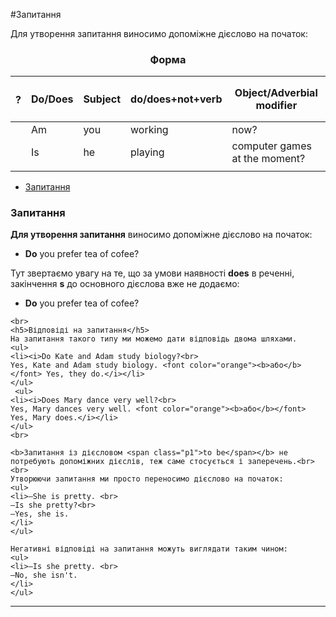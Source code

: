 #Запитання

Для утворення запитання виносимо допоміжне дієслово на
початок:

<center><h3>Форма</h3></center>

| <h4>?</h4> | Do/Does | Subject | do/does+not+verb | Object/Adverbial modifier |
| -- | -- | -- | --| -- |
| | Am | you | working | now? |
| | Is | he | playing | computer games at the moment?
| | 



<ul class="nav nav-tabs">
  <li class="active"><a data-toggle="tab" href="#home">Запитання</a></li>
</ul>

<div class="tab-content">
  <div id="home" class="tab-pane fade in active">
    <h3>Запитання</h3>
     <b>Для утворення запитання</b> виносимо допоміжне дієслово на початок:
    <ul>
    <li><b>Do</b> you prefer tea of cofee?</li>
    </ul>
    Тут звертаємо увагу на те, що за умови наявності <b>does</b> в реченні, закінчення <b>s</b> до основного дієслова вже не додаємо:
     <ul>
    <li><b>Do</b> you prefer tea of cofee?</li>
    </ul>
    
    <br>
    <h5>Відповіді на запитання</h5>
    На запитання такого типу ми можемо дати відповідь двома шляхами.
    <ul>
    <li><i>Do Kate and Adam study biology?<br>
    Yes, Kate and Adam study biology. <font color="orange"><b>або</b></font> Yes, they do.</i></li>
    </ul>
     <ul>
    <li><i>Does Mary dance very well?<br>
    Yes, Mary dances very well. <font color="orange"><b>або</b></font> Yes, Mary does.</i></li>
    </ul>
    <br>
    
    <b>Запитання із дієсловом <span class="p1">to be</span></b> не потребують допоміжних дієслів, теж саме стосується і заперечень.<br><br>
    Утворюючи запитання ми просто переносимо дієслово на початок:
    <ul>
    <li>–She is pretty. <br>
    –Is she pretty?<br>
    –Yes, she is.
    </li>
    </ul>
    
    Негативні відповіді на запитання можуть виглядати таким чином:
    <ul>
    <li>–Is she pretty. <br>
    –No, she isn't.
    </li>
    </ul>
  </div>
</div>

<hr>
<br>

